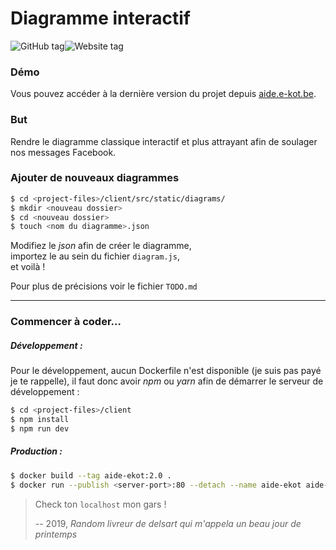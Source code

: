 # Diagramme interactif

![GitHub tag](https://img.shields.io/github/v/tag/e-kot-unamur/interactive-diagram)![Website tag](https://img.shields.io/website?down_color=red&down_message=down&up_color=green&up_message=online&url=https%3A%2F%2Faide-e-kot.be)
### Démo

Vous pouvez accéder à la dernière version du projet depuis [aide.e-kot.be](https://aide.e-kot.be/).

### But 

Rendre le diagramme classique interactif et plus attrayant afin de soulager nos messages Facebook.

### Ajouter de nouveaux diagrammes 
```bash
$ cd <project-files>/client/src/static/diagrams/
$ mkdir <nouveau dossier>
$ cd <nouveau dossier> 
$ touch <nom du diagramme>.json
```
Modifiez le *json* afin de créer le diagramme, <br />importez le au sein du fichier `diagram.js`, <br />et voilà !

Pour plus de précisions voir le fichier `TODO.md` 

-------

### Commencer à coder...

##### Développement :

Pour le développement, aucun Dockerfile n'est disponible (je suis pas payé je te rappelle), il faut donc avoir *npm* ou *yarn* afin de démarrer le serveur de développement :

``````bash
$ cd <project-files>/client
$ npm install
$ npm run dev
``````

##### Production :

``````bash
$ docker build --tag aide-ekot:2.0 .
$ docker run --publish <server-port>:80 --detach --name aide-ekot aide-ekot:2.0
``````

> Check ton `localhost` mon gars ! 
>
> -- 2019, <cite>Random livreur de delsart qui m'appela un beau jour de printemps</cite> 
